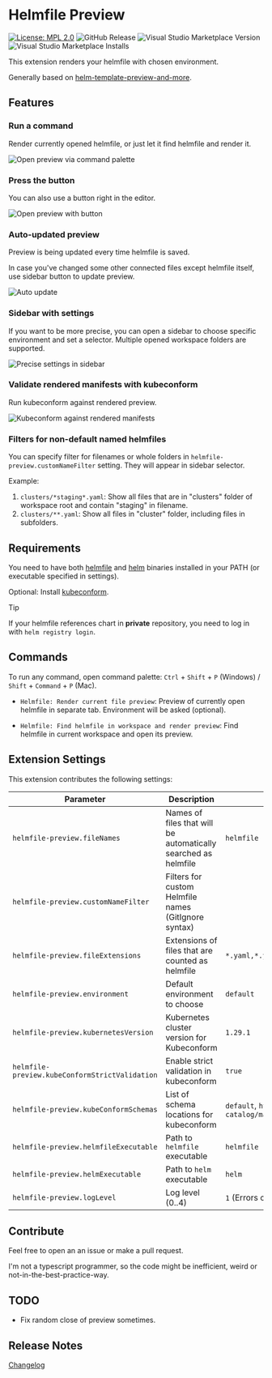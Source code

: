 # Helmfile Preview

[![License: MPL 2.0](https://img.shields.io/badge/License-MPL_2.0-brightgreen.svg)](https://opensource.org/licenses/MPL-2.0)
![GitHub Release](https://img.shields.io/github/v/release/xe-leon/helmfile-preview?include_prereleases&sort=semver&label=GitHub%20Release)
![Visual Studio Marketplace Version](https://img.shields.io/visual-studio-marketplace/v/xe-leon-tools.helmfile-preview?label=Marketplace%20version)
![Visual Studio Marketplace Installs](https://img.shields.io/visual-studio-marketplace/i/xe-leon-tools.helmfile-preview)

This extension renders your helmfile with chosen environment.

Generally based on [helm-template-preview-and-more](https://github.com/Nestsiarenka/helm-template-preview-and-more).

## Features

### Run a command
Render currently opened helmfile, or just let it find helmfile and render it.

![Open preview via command palette](media/demo/helmfile-command.gif)

### Press the button

You can also use a button right in the editor.

![Open preview with button](media/demo/helmfile-button.png)

### Auto-updated preview

Preview is being updated every time helmfile is saved.

In case you've changed some other connected files except helmfile itself, use sidebar button to update preview.

![Auto update](media/demo/helmfile-realtime-update.gif)

### Sidebar with settings

If you want to be more precise, you can open a sidebar to choose specific environment and set a selector. Multiple opened workspace folders are supported.

![Precise settings in sidebar](media/demo/helmfile-sidebar.gif)

### Validate rendered manifests with kubeconform

Run kubeconform against rendered preview.

![Kubeconform against rendered manifests](media/demo/kubeconform.gif)

### Filters for non-default named helmfiles

You can specify filter for filenames or whole folders in `helmfile-preview.customNameFilter` setting. They will appear in sidebar selector.

Example:

1. `clusters/*staging*.yaml`: Show all files that are in "clusters" folder of workspace root and contain "staging" in filename.
2. `clusters/**.yaml`: Show all files in "cluster" folder, including files in subfolders.

## Requirements

You need to have both [helmfile](https://helmfile.readthedocs.io/en/latest/#installation) and [helm](https://helm.sh/docs/intro/install/) binaries installed in your PATH (or executable specified in settings).

Optional: Install [kubeconform](https://github.com/yannh/kubeconform).

> [!TIP]
> If your helmfile references chart in **private** repository, you need to log in with `helm registry login`.

## Commands

To run any command, open command palette: `Ctrl` + `Shift` + `P` (Windows) / `Shift` + `Command` + `P` (Mac).

* `Helmfile: Render current file preview`: Preview of currently open helmfile in separate tab. Environment will be asked (optional).

* `Helmfile: Find helmfile in workspace and render preview`: Find helmfile in current workspace and open its preview.

## Extension Settings

This extension contributes the following settings:

| **Parameter**                         | **Description**                                                       | **Default value** |
|---------------------------------------|-----------------------------------------------------------------------|-------------------|
| `helmfile-preview.fileNames`                     | Names of files that will be automatically searched as helmfile                 | `helmfile`        |
| `helmfile-preview.customNameFilter`              | Filters for custom Helmfile names (GitIgnore syntax)                  |                   |
| `helmfile-preview.fileExtensions`                | Extensions of files that are counted as helmfile                      | `*.yaml,*.yml`    |
| `helmfile-preview.environment`                   | Default environment to choose                                         | `default`         |
| `helmfile-preview.kubernetesVersion`             | Kubernetes cluster version for Kubeconform                                         | `1.29.1`         |
| `helmfile-preview.kubeConformStrictValidation`   | Enable strict validation in kubeconform                                         | `true`         |
| `helmfile-preview.kubeConformSchemas`            | List of schema locations for kubeconform                                         | `default`, `https://raw.githubusercontent.com/datreeio/CRDs-catalog/main/{{.Group}}/{{.ResourceKind}}_{{.ResourceAPIVersion}}.json`         |
| `helmfile-preview.helmfileExecutable`            | Path to `helmfile` executable                                         | `helmfile`        |
| `helmfile-preview.helmExecutable`                | Path to `helm` executable                                             | `helm`            |
| `helmfile-preview.logLevel`                      | Log level (0..4)                                                      | `1` (Errors only)     |

## Contribute

Feel free to open an an issue or make a pull request.

I'm not a typescript programmer, so the code might be inefficient, weird or not-in-the-best-practice-way.

## TODO

* Fix random close of preview sometimes.

## Release Notes

[Changelog](CHANGELOG.md)
